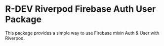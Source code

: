 # R-DEV Riverpod Firebase Auth User Package

This package provides a simple way to use Firebase mixin Auth & User with Riverpod.
